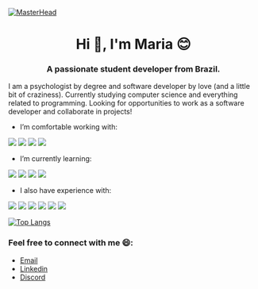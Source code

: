 [![MasterHead](https://i.pinimg.com/originals/00/e0/ac/00e0ac733949d9202429d871ca9f1eff.jpg)](https://github.com/ma-secco)
 
<h1 align="center">Hi 👋, I'm Maria 😊 </h1>
<h3 align="center">A passionate student developer from Brazil.</h3>


I am a psychologist by degree and software developer by love (and a little bit of craziness). Currently studying computer science and everything related to programming. Looking for opportunities to work as a software developer and collaborate in projects! 

-  I’m comfortable working with:

<img src="https://img.shields.io/badge/CSS3-1572B6?style=for-the-badge&logo=css3&logoColor=white" /> <img src="https://img.shields.io/badge/HTML5-E34F26?style=for-the-badge&logo=html5&logoColor=white" /> <img src="https://img.shields.io/badge/JavaScript-323330?style=for-the-badge&logo=javascript&logoColor=F7DF1E" /> <img src="https://img.shields.io/badge/VSCode-0078D4?style=for-the-badge&logo=visual%20studio%20code&logoColor=white" />




-  I’m currently learning:
 
<img src="https://img.shields.io/badge/React-20232A?style=for-the-badge&logo=react&logoColor=61DAFB" /> <img src="https://img.shields.io/badge/Bootstrap-563D7C?style=for-the-badge&logo=bootstrap&logoColor=white" />  <img src="https://img.shields.io/badge/React_Native-20232A?style=for-the-badge&logo=react&logoColor=61DAFB" />  <img src="https://img.shields.io/badge/Node.js-339933?style=for-the-badge&logo=nodedotjs&logoColor=white" />




-  I also have experience with:

<img src="https://img.shields.io/badge/GitHub-100000?style=for-the-badge&logo=github&logoColor=white" />  <img src="https://img.shields.io/badge/GIT-E44C30?style=for-the-badge&logo=git&logoColor=white" />    <img src="https://img.shields.io/badge/Codepen-000000?style=for-the-badge&logo=codepen&logoColor=white" />  <img src="https://img.shields.io/badge/Miro-F7C922?style=for-the-badge&logo=Miro&logoColor=050036" />  <img src="https://img.shields.io/badge/Notion-000000?style=for-the-badge&logo=notion&logoColor=white" />  <img src="https://img.shields.io/badge/Trello-0052CC?style=for-the-badge&logo=trello&logoColor=white" /> 


[![Top Langs](https://github-readme-stats.vercel.app/api/top-langs/?username=ma-secco&layout=compact)](https://github.com/ma-secco/github-readme-stats)


### Feel free to connect with me 😄:

 
* <a href="mailto:mapradosecco@gmail.com" target="_blank">Email</a>
* <a href="https://www.linkedin.com/in/maria-beatriz-prado-secco/" target="_blank">Linkedin</a>
* <a href="https://www.discordapp.com/users/994366323759001642/" target="_blank">Discord</a>





